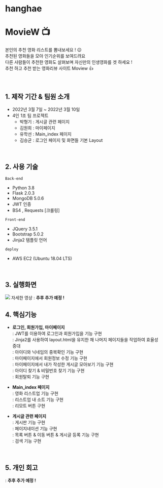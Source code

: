 # hanghae
# MovieW 📺

본인의 추천 영화 리스트를 뽐내보세요 ! 😉
<br>추천된 영화들을 모아 인기순위를 보여드려요
<br>다른 사람들이 추천한 영화도 살펴보며 자신만의 인생영화를 겟 하세요 !
<br>추천 하고 추천 받는 영화리뷰 사이트 Moview 👍

<br>

## 1. 제작 기간 & 팀원 소개
- 2022년 3월 7일 ~ 2022년 3월 10일
- 4인 1조 팀 프로젝트
  + 박형기 : 게시글 관련 페이지
  + 김원희 : 마이페이지
  + 유학선 : Main_index 페이지
  + 김승균 : 로그인 페이지 및 화면들 기본 Layout

<br>

## 2. 사용 기술
`Back-end`
- Python 3.8
- Flask 2.0.3
- MongoDB 5.0.6
- JWT 인증
- BS4 , Requests [크롤링]

`Front-end`
- JQuery 3.5.1
- Bootstrap 5.0.2
- Jinja2 템플릿 언어

`deploy`
- AWS EC2 (Ubuntu 18.04 LTS)

<br>

## 3. 실행화면

<img src="https://media-sparta.s3.amazonaws.com/media/tempvideos/20220310/%EC%8D%B8%EB%84%A4%EC%9D%BC_42.png">
자세한 영상 : <b>추후 추가 예정 !</b>

<br>

## 4. 핵심기능

+ **로그인, 회원가입, 마이페이지**   
  : JWT를 이용하여 로그인과 회원가입을 기능 구현
  <br>: Jinja2를 사용하여 layout.html을 유지한 채 나머지 페이지들을 작업하여 효율성 증대
  <br>: 아이디와 닉네임의 중복확인 기능 구현
  <br>: 마이페이지에서 회원정보 수정 기능 구현
  <br>: 마이페이지에서 내가 작성한 게시글 모아보기 기능 구현
  <br>: 아이디 찾기 & 비밀번호 찾기 기능 구현
  <br>: 회원탈퇴 기능 구현

+ **Main_index 페이지**   
  : 영화 리스트업 기능 구현
  <br>: 리스트업 내 소트 기능 구현
  <br>: 리모트 버튼 구현

+ **게시글 관련 페이지**   
  : 게시판 기능 구현
  <br>: 페이지네이션 기능 구현
  <br>: 목록 버튼 & 이동 버튼 & 게시글 등록 기능 구현
  <br>: 검색 기능 구현

<br>

## 5. 개인 회고
: <b>추후 추가 예정 !</b>